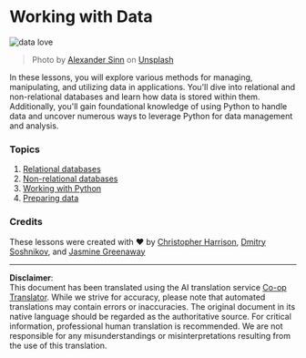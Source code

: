 <!--
CO_OP_TRANSLATOR_METADATA:
{
  "original_hash": "abc3309ab41bc5a7846f70ee1a055838",
  "translation_date": "2025-08-31T10:57:11+00:00",
  "source_file": "2-Working-With-Data/README.md",
  "language_code": "en"
}
-->
# Working with Data

![data love](../../../2-Working-With-Data/images/data-love.jpg)
> Photo by <a href="https://unsplash.com/@swimstaralex?utm_source=unsplash&utm_medium=referral&utm_content=creditCopyText">Alexander Sinn</a> on <a href="https://unsplash.com/s/photos/data?utm_source=unsplash&utm_medium=referral&utm_content=creditCopyText">Unsplash</a>
  
In these lessons, you will explore various methods for managing, manipulating, and utilizing data in applications. You'll dive into relational and non-relational databases and learn how data is stored within them. Additionally, you'll gain foundational knowledge of using Python to handle data and uncover numerous ways to leverage Python for data management and analysis.

### Topics

1. [Relational databases](05-relational-databases/README.md)
2. [Non-relational databases](06-non-relational/README.md)
3. [Working with Python](07-python/README.md)
4. [Preparing data](08-data-preparation/README.md)

### Credits

These lessons were created with ❤️ by [Christopher Harrison](https://twitter.com/geektrainer), [Dmitry Soshnikov](https://twitter.com/shwars), and [Jasmine Greenaway](https://twitter.com/paladique)

---

**Disclaimer**:  
This document has been translated using the AI translation service [Co-op Translator](https://github.com/Azure/co-op-translator). While we strive for accuracy, please note that automated translations may contain errors or inaccuracies. The original document in its native language should be regarded as the authoritative source. For critical information, professional human translation is recommended. We are not responsible for any misunderstandings or misinterpretations resulting from the use of this translation.